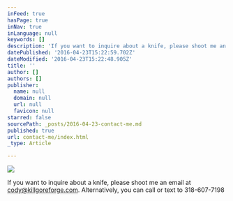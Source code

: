 ```yaml
---
inFeed: true
hasPage: true
inNav: true
inLanguage: null
keywords: []
description: 'If you want to inquire about a knife, please shoot me an email at cody@killgoreforge.com. Alternatively, you can call or text to 318-607-7198'
datePublished: '2016-04-23T15:22:59.702Z'
dateModified: '2016-04-23T15:22:48.905Z'
title: ''
author: []
authors: []
publisher:
  name: null
  domain: null
  url: null
  favicon: null
starred: false
sourcePath: _posts/2016-04-23-contact-me.md
published: true
url: contact-me/index.html
_type: Article

---
```

![](https://the-grid-user-content.s3-us-west-2.amazonaws.com/f70a5ce6-218b-4038-8381-524bbf095cc0.jpg)

If you want to inquire about a knife, please shoot me an email at cody@killgoreforge.com. Alternatively, you can call or text to 318-607-7198